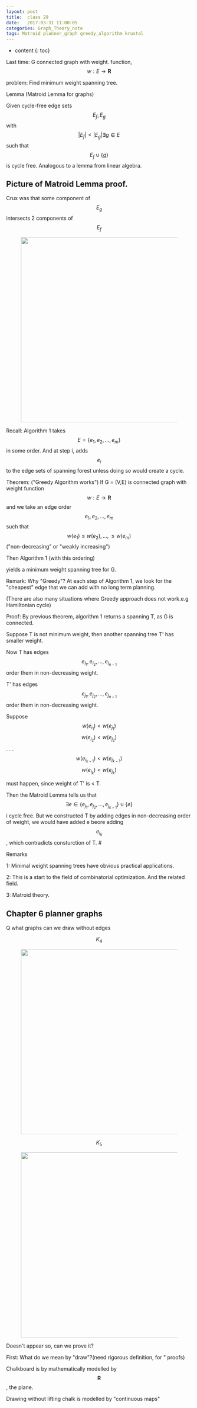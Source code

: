 ```yaml
---
layout: post
title:  class 29
date:   2017-03-31 11:00:05
categories: Graph_Theory_note
tags: Matroid planner_graph greedy_algorithm krustal
---
```


* content
{: toc}

Last time:
G connected graph with weight. function, $$w:E \to \mathbf{R}$$

problem: Find minimum weight spanning tree.

Lemma (Matroid Lemma for graphs)

Given cycle-free edge sets $$E_{f},E_{g}$$ with $$\lvert E_{f}\lvert< \lvert E_{g}\lvert \exists g \in E $$ such that $$E_{f}\cup\{g\}$$ is cycle free. Analogous to a lemma from linear algebra.

## Picture of Matroid Lemma proof. 

Crux was that some component of $$E_{g}$$ intersects 2 components of $$E_{f}$$

<figure>
<img src = "{{root_url | prepend: site.baseurl}}/asset/graph_theory/pic/class-note/class-29/class-29-a.jpeg" width = "500">
<figurecpation> </figurecpation>
</figure>

Recall: Algorithm 1
takes $$E = \{e_{1},e_{2},...,e_{m}\}$$ in some order. And at step i, adds $$e_{i}$$ to the edge sets of spanning forest unless doing so would create a cycle. 

Theorem: ("Greedy Algorithm works")
If G = (V,E) is connected graph with weight function $$w: E \to \mathbf{R}$$
and we take an edge order $$e_{1},e_{2},...,e_{m}$$ such that $$w(e_{1})≤w(e_{2}),...,≤ w(e_{m})$$ ("non-decreasing" or "weakly increasing")

Then Algorithm 1 (with this ordering) 

yields a minimum weight spanning tree for G. 

Remark: Why "Greedy"?
At each step of Algorithm 1, we look for the "cheapest" edge that we can add with no long term planning. 

(There are also many situations where Greedy approach does not work.e.g Hamiltonian cycle)

Proof: 
By previous theorem, algorithm 1 returns a spanning T, as G is connected. 

Suppose T is not minimum weight, then another spanning tree T' has smaller weight. 

Now T has edges $$e_{i_{1}},e_{i_{2}},...,e_{i_{n-1}}$$ order them in non-decreasing weight.

T' has edges $$e_{j_{1}},e_{j_{2}},...,e_{j_{n-1}}$$ order them in non-decreasing weight.

Suppose 
$$w(e_{i_{1}}) < w(e_{j_{1}})$$
$$w(e_{i_{2}}) < w(e_{j_{2}})$$
.
.
.
$$w(e_{i_{k-1}}) < w(e_{j_{k-1}})$$
$$w(e_{i_{k}}) < w(e_{j_{k}})$$

must happen, since weight of T' is < T.

Then the Matroid Lemma tells us that $$\exists e \in \{e_{j_{1}},e_{j_{2}},...,e_{j_{k-1}}\} \cup \{e\}$$ i cycle free. 
But we constructed T by adding edges in non-decreasing order of weight, we would have added e beore adding $$e_{i_{k}}$$, which contradicts consturction of T. #

Remarks

1: Minimal weight spanning trees have obvious practical applications. 

2: This is a start to the field of combinatorial optimization. 
And the related field. 

3: Matroid theory. 

## Chapter 6 planner graphs

Q what graphs can we draw without edges

$$K_{4}$$

<figure>
<img src = "{{root_url | prepend: site.baseurl}}/asset/graph_theory/pic/class-note/class-29/class-29-b.jpeg" width = "500">
<figurecpation> </figurecpation>
</figure>





$$K_{5}$$

<figure>
<img src = "{{root_url | prepend: site.baseurl}}/asset/graph_theory/pic/class-note/class-29/class-29-c.jpeg" width = "500">
<figurecpation> </figurecpation>
</figure>

Doesn't appear so, can we prove it?


First: What do we mean by "draw"?(need rigorous definition, for " proofs)

Chalkboard is by mathematically modelled by $$\mathbf{R}$$, the plane. 

Drawing without lifting chalk is modelled by "continuous maps" 